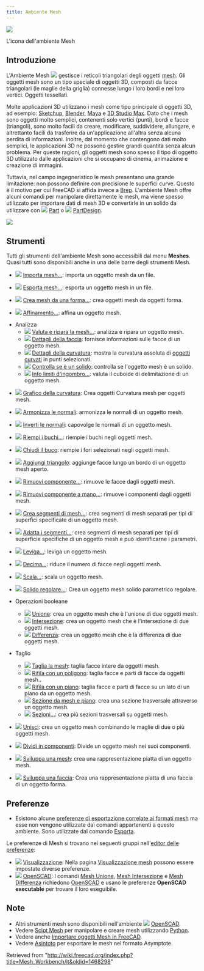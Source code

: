 ```yaml
---
title: Ambiente Mesh
---
```


![](/images/Workbench_Mesh.svg)

L'icona dell'ambiente Mesh

## Introduzione

L'Ambiente Mesh ![](/images/Workbench_Mesh.svg) gestisce i reticoli triangolari degli oggetti [mesh](http://en.wikipedia.org/wiki/Triangle_mesh). Gli oggetti mesh sono un tipo speciale di oggetti 3D, composti da facce triangolari (le maglie della griglia) connesse lungo i loro bordi e nei loro vertici. Oggetti tessellati.

Molte applicazioni 3D utilizzano i mesh come tipo principale di oggetti 3D, ad esempio: [Sketchup](http://en.wikipedia.org/wiki/Sketchup), [Blender](<http://en.wikipedia.org/wiki/Blender_(software)>), [Maya](<http://en.wikipedia.org/wiki/Maya_(software)>) e [3D Studio Max](http://en.wikipedia.org/wiki/3d_max). Dato che i mesh sono oggetti molto semplici, contenenti solo vertici (punti), bordi e facce (triangoli), sono molto facili da creare, modificare, suddividere, allungare, e altrettanto facili da trasferire da un'applicazione all'altra senza alcuna perdita di informazioni. Inoltre, dal momento che contengono dati molto semplici, le applicazioni 3D ne possono gestire grandi quantità senza alcun problema. Per queste ragioni, gli oggetti mesh sono spesso il tipo di oggetto 3D utilizzato dalle applicazioni che si occupano di cinema, animazione e creazione di immagini.

Tuttavia, nel campo ingegneristico le mesh presentano una grande limitazione: non possono definire con precisione le superfici curve. Questo è il motivo per cui FreeCAD si affida invece a [Brep](http://en.wikipedia.org/wiki/Boundary_representation "wikipedia:Boundary representation"). L'ambiente Mesh offre alcuni comandi per manipolare direttamente le mesh, ma viene spesso utilizzato per importare dati di mesh 3D e convertirle in un solido da utilizzare con ![](/images/Workbench_Part.svg) [Part](/Part_Workbench/it "Part Workbench/it") o ![](/images/Workbench_PartDesign.svg) [PartDesign](/PartDesign_Workbench/it "PartDesign Workbench/it").

![](/images/Mesh_example.jpg)

## Strumenti

Tutti gli strumenti dell'ambiente Mesh sono accessibili dal menu **Meshes**. Quasi tutti sono disponibili anche in una delle barre degli strumenti Mesh.

- ![](/images/Mesh_Import.svg) [Importa mesh...](/Mesh_Import/it "Mesh Import/it"): importa un oggetto mesh da un file.

- ![](/images/Mesh_Export.svg) [Esporta mesh...](/Mesh_Export/it "Mesh Export/it"): esporta un oggetto mesh in un file.

- ![](/images/Mesh_FromPartShape.svg) [Crea mesh da una forma...](/Mesh_FromPartShape/it "Mesh FromPartShape/it"): crea oggetti mesh da oggetti forma.

- ![](/images/Mesh_RemeshGmsh.svg) [Affinamento...](/Mesh_RemeshGmsh/it "Mesh RemeshGmsh/it"): affina un oggetto mesh.

* Analizza
  - ![](/images/Mesh_Evaluation.svg) [Valuta e ripara la mesh...](/Mesh_Evaluation/it "Mesh Evaluation/it"): analizza e ripara un oggetto mesh.
  - ![](/images/Mesh_EvaluateFacet.svg) [Dettagli della faccia](/Mesh_EvaluateFacet/it "Mesh EvaluateFacet/it"): fornisce informazioni sulle facce di un oggetto mesh.
  - ![](/images/Mesh_CurvatureInfo.svg) [Dettagli della curvatura](/Mesh_CurvatureInfo/it "Mesh CurvatureInfo/it"): mostra la curvatura assoluta di [oggetti curvati](/Mesh_VertexCurvature/it "Mesh VertexCurvature/it") in punti selezionati.
  - ![](/images/Mesh_EvaluateSolid.svg) [Controlla se è un solido](/Mesh_EvaluateSolid/it "Mesh EvaluateSolid/it"): controlla se l'oggetto mesh è un solido.
  - ![](/images/Mesh_BoundingBox.svg) [Info limiti d'ingombro...](/Mesh_BoundingBox/it "Mesh BoundingBox/it"): valuta il cuboide di delimitazione di un oggetto mesh.

- ![](/images/Mesh_VertexCurvature.svg) [Grafico della curvatura](/Mesh_VertexCurvature/it "Mesh VertexCurvature/it"): Crea oggetti Curvatura mesh per oggetti mesh.

- ![](/images/Mesh_HarmonizeNormals.svg) [Armonizza le normali](/Mesh_HarmonizeNormals/it "Mesh HarmonizeNormals/it"): armonizza le normali di un oggetto mesh.

- ![](/images/Mesh_FlipNormals.svg) [Inverti le normali](/Mesh_FlipNormals/it "Mesh FlipNormals/it"): capovolge le normali di un oggetto mesh.

- ![](/images/Mesh_FillupHoles.svg) [Riempi i buchi...](/Mesh_FillupHoles/it "Mesh FillupHoles/it"): riempie i buchi negli oggetti mesh.

- ![](/images/Mesh_FillInteractiveHole.svg) [Chiudi il buco](/Mesh_FillInteractiveHole/it "Mesh FillInteractiveHole/it"): riempie i fori selezionati negli oggetti mesh.

- ![](/images/Mesh_AddFacet.svg) [Aggiungi triangolo](/Mesh_AddFacet/it "Mesh AddFacet/it"): aggiunge facce lungo un bordo di un oggetto mesh aperto.

- ![](/images/Mesh_RemoveComponents.svg) [Rimuovi componente...](/Mesh_RemoveComponents/it "Mesh RemoveComponents/it"): rimuove le facce dagli oggetti mesh.

- ![](/images/Mesh_RemoveCompByHand.svg) [Rimuovi componente a mano...](/Mesh_RemoveCompByHand/it "Mesh RemoveCompByHand/it"): rimuove i componenti dagli oggetti mesh.

- ![](/images/Mesh_Segmentation.svg) [Crea segmenti di mesh...](/Mesh_Segmentation/it "Mesh Segmentation/it"): crea segmenti di mesh separati per tipi di superfici specificate di un oggetto mesh.

- ![](/images/Mesh_SegmentationBestFit.svg) [Adatta i segmenti...](/Mesh_SegmentationBestFit/it "Mesh SegmentationBestFit/it"): crea segmenti di mesh separati per tipi di superficie specifiche di un oggetto mesh e può identificarne i parametri.

- ![](/images/Mesh_Smoothing.svg) [Leviga...](/Mesh_Smoothing/it "Mesh Smoothing/it"): leviga un oggetto mesh.

- ![](/images/Mesh_Decimating.svg) [Decima...](/Mesh_Decimating/it "Mesh Decimating/it"): riduce il numero di facce negli oggetti mesh.

- ![](/images/Mesh_Scale.svg) [Scala...](/Mesh_Scale/it "Mesh Scale/it"): scala un oggetto mesh.

- ![](/images/Mesh_BuildRegularSolid.svg) [Solido regolare...](/Mesh_BuildRegularSolid/it "Mesh BuildRegularSolid/it"): Crea un oggetto mesh solido parametrico regolare.

* Operazioni booleane

  - ![](/images/Mesh_Union.svg) [Unione](/Mesh_Union/it "Mesh Union/it"): crea un oggetto mesh che è l'unione di due oggetti mesh.
  - ![](/images/Mesh_Intersection.svg) [Intersezione](/Mesh_Intersection/it "Mesh Intersection/it"): crea un oggetto mesh che è l'intersezione di due oggetti mesh.
  - ![](/images/Mesh_Difference.svg) [Differenza](/Mesh_Difference/it "Mesh Difference/it"): crea un oggetto mesh che è la differenza di due oggetti mesh.

* Taglio
  - ![](/images/Mesh_PolyCut.svg) [Taglia la mesh](/Mesh_PolyCut/it "Mesh PolyCut/it"): taglia facce intere da oggetti mesh.
  - ![](/images/Mesh_PolyTrim.svg) [Rifila con un poligono](/Mesh_PolyTrim/it "Mesh PolyTrim/it"): taglia facce e parti di facce da oggetti mesh..
  - ![](/images/Mesh_TrimByPlane.svg) [Rifila con un piano](/Mesh_TrimByPlane/it "Mesh TrimByPlane/it"): taglia facce e parti di facce su un lato di un piano da un oggetto mesh.
  - ![](/images/Mesh_SectionByPlane.svg) [Sezione da mesh e piano](/Mesh_SectionByPlane/it "Mesh SectionByPlane/it"): crea una sezione trasversale attraverso un oggetto mesh.
  - ![](/images/Mesh_CrossSections.svg) [Sezioni...](/Mesh_CrossSections/it "Mesh CrossSections/it"): crea più sezioni trasversali su oggetti mesh.

- ![](/images/Mesh_Merge.svg) [Unisci](/Mesh_Merge/it "Mesh Merge/it"): crea un oggetto mesh combinando le maglie di due o più oggetti mesh.

- ![](/images/Mesh_SplitComponents.svg) [Dividi in componenti](/Mesh_SplitComponents/it "Mesh SplitComponents/it"): Divide un oggetto mesh nei suoi componenti.

- ![](/images/MeshPart_CreateFlatMesh.svg) [Sviluppa una mesh](/MeshPart_CreateFlatMesh/it "MeshPart CreateFlatMesh/it"): crea una rappresentazione piatta di un oggetto mesh.

- ![](/images/MeshPart_CreateFlatFace.svg) [Sviluppa una faccia](/MeshPart_CreateFlatFace/it "MeshPart CreateFlatFace/it"): Crea una rappresentazione piatta di una faccia di un oggetto forma.

## Preferenze

- Esistono alcune [preferenze di esportazione correlate ai formati mesh](/Import_Export_Preferences/it#Formati_mesh "Import Export Preferences/it") ma esse non vengono utilizzate dai comandi appartenenti a questo ambiente. Sono utilizzate dal comando [Esporta](/Std_Export/it "Std Export/it").

Le preferenze di Mesh si trovano nei seguenti gruppi nell'[editor delle preferenze](/Preferences_Editor/it "Preferences Editor/it"):

- ![](/images/Preferences-display.svg) [Visualizzazione](/Preferences_Editor/it#Visualizzazione "Preferences Editor/it"): Nella pagina [Visualizzazione mesh](/Preferences_Editor/it#Visualizzazione_mesh "Preferences Editor/it") possono essere impostate diverse preferenze.
- ![](/images/Preferences-openscad.svg) [OpenSCAD](/OpenSCAD_Preferences/it "OpenSCAD Preferences/it"): I comandi [Mesh Unione](/Mesh_Union/it "Mesh Union/it"), [Mesh Intersezione](/Mesh_Intersection/it "Mesh Intersection/it") e [Mesh Differenza](/Mesh_Difference/it "Mesh Difference/it") richiedono [OpenSCAD](http://www.openscad.org/) e usano le preferenze **OpenSCAD executable** per trovare il loro eseguibile.

## Note

- Altri strumenti mesh sono disponibili nell'ambiente ![](/images/Workbench_OpenSCAD.svg) [OpenSCAD](/OpenSCAD_Workbench/it "OpenSCAD Workbench/it").
- Vedere [Scipt Mesh](/Mesh_Scripting/it "Mesh Scripting/it") per manipolare e creare mesh utilizzando [Python](/Python/it "Python/it").
- Vedere anche [Importare oggetti Mesh in FreeCAD](/FreeCAD_and_Mesh_Import/it "FreeCAD and Mesh Import/it").
- Vedere [Asintoto](/Asymptote/it "Asymptote/it") per esportare le mesh nel formato Asymptote.

Retrieved from "<http://wiki.freecad.org/index.php?title=Mesh_Workbench/it&oldid=1468298>"
